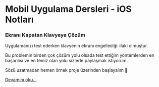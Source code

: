 # Mobil Uygulama Dersleri - iOS Notları

### Ekranı Kapatan Klavyeye Çözüm


Uygulamanızı test ederken klavyenin ekranı engellediği illaki olmuştur.

Bu problemin birden çok çözüm yolu olsada test ettiğim yöntemlerden en başarılısı ve en temiz olan yolu sizlerle paylaşmak istiyorum.

Sözü uzatmadan hemen örnek proje üzerinden başlayalım 🔨


[Devamını oku...](https://iosnotlari.com/ekranikapatanklavyeyecozum/)



